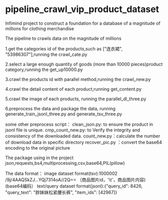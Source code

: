 # pipeline_crawl_vip_product_dataset
Infimind project to construct a foundation for a database of a magnitude of millions  for clothing merchandise

The pipeline to crawls data on the magnitude of millions

1.get the categories id of the products,such as ["连衣裙", "53986307"],running the crawl_cate.py

2.select a large enough quantity of goods (more than 10000 pieces)product category,running the get_up10000.py

3.crawl the products id with parallel method,running the crawl_new.py

4.crawl the detail content of each product,running get_content.py

5.crawl the image of each products, running the parallel_dl_three.py

6.preprocess the data and package the data, running generate_train_jsonl_three.py and generate_tsv_three.py

some other preprocess script：
clean_json.py: to ensure the product in jsonl file is unique.
cmp_count_new.py: to Verify the integrity and consistency of the downloaded data.
count_new.py：calculate the number of download data in specific directory
recover_pic.py ：convert the base64 encoding to the original picture

The package using in the project
json,requests,bs4,multiprocessing,csv,base64,PIL(pillow)

The data format：
image dataset format(tsv):1000002	/9j/4AAQSkZJ...YQj7314oA//2Q== （商品图片id，'\t'，商品图片内容) (base64编码）
text/query dataset format(jsonl):{"query_id": 8426, "query_text": "胖妹妹松紧腰长裤", "item_ids": [42967]}
